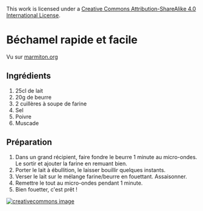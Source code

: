 This work is licensed under a
[Creative Commons Attribution-ShareAlike 4.0 International License](http://creativecommons.org/licenses/by-sa/4.0/).

# Béchamel rapide et facile

Vu sur [marmiton.org](https://www.marmiton.org/recettes/recette_bechamel-rapide-et-facile_14764.aspx)

## Ingrédients

1. 25cl de lait
2. 20g de beurre
3. 2 cuillères à soupe de farine
4. Sel
5. Poivre
6. Muscade

## Préparation

1. Dans un grand récipient, faire fondre le beurre 1 minute au micro-ondes.  
   Le sortir et ajouter la farine en remuant bien. 
2. Porter le lait à ébullition, le laisser bouillir quelques instants.
3. Verser le lait sur le mélange farine/beurre en fouettant. Assaisonner.
4. Remettre le tout au micro-ondes pendant 1 minute.
5. Bien fouetter, c'est prêt !

[![creativecommons image](https://i.creativecommons.org/l/by-sa/4.0/80x15.png)](http://creativecommons.org/licenses/by-sa/4.0/)